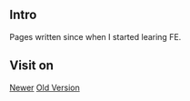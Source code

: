 ## Intro
Pages written since when I started learing FE.

## Visit on
[Newer](http://rawgit.com/IOriens/ioriens.com/master/src/index.html)
[Old Version](http://rawgit.com/IOriens/ioriens.com/master/src/old.html)
